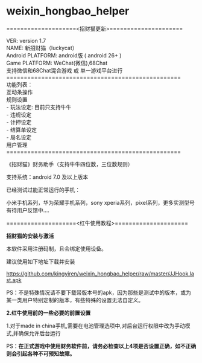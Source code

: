 # weixin_hongbao_helper
====================<招财猫更新>=====================
<p></p>
VER: version 1.7<br>
NAME: 新招财猫（luckycat）<br>
Android PLATFORM: android版 ( android 26+ )<br>
Game PLATFORM: WeChat(微信),68Chat<br>
支持微信和68Chat混合游戏 或 单一游戏平台进行
<br>
==================================================
<br>
功能列表：<br>
互动条操作<br>
规则设置<br>
- 玩法设定: 目前只支持牛牛<br>
- 违规设定<br>
- 计押设定<br>
- 结算单设定<br>
- 局名设定<br>
用户管理<br>
==================================================
<p></p>
《招财猫》财务助手（支持牛牛四位数，三位数规则）

支持系统：android 7.0 及以上版本

已经测试过能正常运行的手机：

小米手机系列，华为荣耀手机系列，sony xperia系列，pixel系列，更多实测型号有待用户反馈中....

====================<红牛使用教程>=====================

<b>招财猫的安装与激活</b>

本软件采用注册码制，且会绑定使用设备。

建议使用如下地址下载并安装
  
https://github.com/kingyiren/weixin_hongbao_helper/raw/master/JJHook.last.apk
  
PS：不是特殊情况请不要下载带版本号的apk，因为那些是测试中的版本，或为某一类用户特别定制的版本，有些特殊的设置无法自定义。
  
<b>2.红牛使用前的一些必要的前置设置</b>

1.对于made in china手机,需要在电池管理选项中,对后台运行权限中改为手动模式,并确保允许后台运行

PS：<b>在正式游戏中使用财务软件前，请务必检查以上4项是否设置正确，如不正确则会引起各种不可预知故障。</b>






